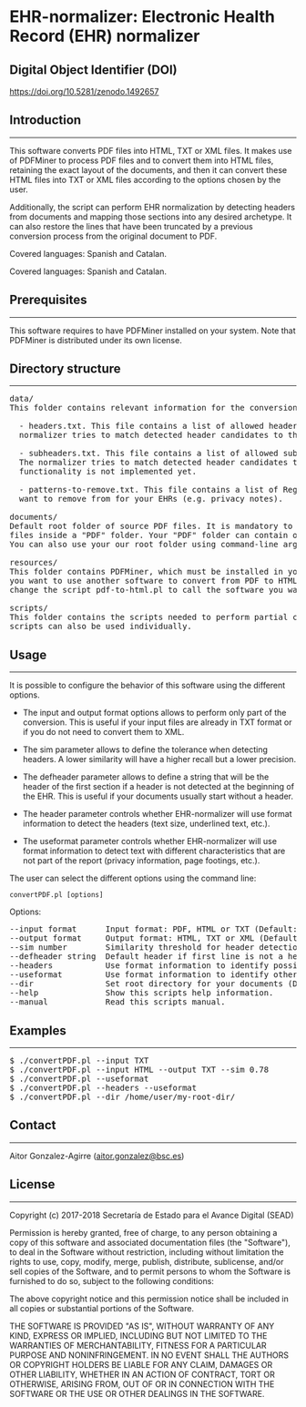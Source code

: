 # EHR-normalizer: Electronic Health Record (EHR) normalizer     


##  Digital Object Identifier (DOI)

https://doi.org/10.5281/zenodo.1492657


## Introduction
------------

This software converts PDF files into HTML, TXT or XML files. It makes use of 
PDFMiner to process PDF files and to convert them into HTML files, retaining the 
exact layout of the documents, and then it can convert these HTML files into TXT 
or XML files according to the options chosen by the user.

Additionally, the script can perform EHR normalization by detecting headers from
documents and mapping those sections into any desired archetype. It can also restore
the lines that have been truncated by a previous conversion process from the original
document to PDF.

Covered languages: Spanish and Catalan.



Covered languages: Spanish and Catalan.


## Prerequisites
-------------

This software requires to have PDFMiner installed on your system. Note that PDFMiner 
is distributed under its own license.


## Directory structure
-------------------

<pre>
data/
This folder contains relevant information for the conversion process:

  - headers.txt. This file contains a list of allowed headers for your EHRs. The 
  normalizer tries to match detected header candidates to this list.
	
  - subheaders.txt. This file contains a list of allowed subheaders for your EHRs.
  The normalizer tries to match detected header candidates to this list. This 
  functionality is not implemented yet.

  - patterns-to-remove.txt. This file contains a list of RegEx patterns that you 
  want to remove from for your EHRs (e.g. privacy notes).

documents/
Default root folder of source PDF files. It is mandatory to place all your PDF
files inside a "PDF" folder. Your "PDF" folder can contain other sub-directories. 
You can also use your our root folder using command-line arguments.

resources/
This folder contains PDFMiner, which must be installed in your system. If 
you want to use another software to convert from PDF to HTML or TXT, you must 
change the script pdf-to-html.pl to call the software you want to use.

scripts/
This folder contains the scripts needed to perform partial convertions. These
scripts can also be used individually.
</pre> 


## Usage
-----

It is possible to configure the behavior of this software using the different options.

  - The input and output format options allows to perform only part of the conversion. 
  This is useful if your input files are already in TXT format or if you do not need 
  to convert them to XML.
  
  - The sim parameter allows to define the tolerance when detecting headers. A lower 
  similarity will have a higher recall but a lower precision.
  
  - The defheader parameter allows to define a string that will be the header of the 
  first section if a header is not detected at the beginning of the EHR. This is useful 
  if your documents usually start without a header.
  
  - The header parameter controls whether EHR-normalizer will use format information to 
  detect the headers (text size, underlined text, etc.).
  
  - The useformat parameter controls whether EHR-normalizer will use format information 
  to detect text with different characteristics that are not part of the report (privacy 
  information, page footings, etc.).

The user can select the different options using the command line:

	convertPDF.pl [options] 

Options:
<pre>
--input format      Input format: PDF, HTML or TXT (Default: PDF).
--output format     Output format: HTML, TXT or XML (Default: XML).
--sim number        Similarity threshold for header detection (Default: 0.75).
--defheader string  Default header if first line is not a header (Default: DEFAULT_HEADER).
--headers           Use format information to identify possible headers (Default: Deactivated).
--useformat         Use format information to identify other characteristics (Default: Deactivated).
--dir               Set root directory for your documents (Default: Documents/).	
--help              Show this scripts help information.
--manual            Read this scripts manual.
</pre>


## Examples
--------

<pre>
$ ./convertPDF.pl --input TXT
$ ./convertPDF.pl --input HTML --output TXT --sim 0.78
$ ./convertPDF.pl --useformat
$ ./convertPDF.pl --headers --useformat
$ ./convertPDF.pl --dir /home/user/my-root-dir/
</pre>


## Contact
------

Aitor Gonzalez-Agirre (aitor.gonzalez@bsc.es)


## License
-------

Copyright (c) 2017-2018 Secretaría de Estado para el Avance Digital (SEAD)

Permission is hereby granted, free of charge, to any person obtaining a copy of this software and associated documentation files (the "Software"), to deal in the Software without restriction, including without limitation the rights to use, copy, modify, merge, publish, distribute, sublicense, and/or sell copies of the Software, and to permit persons to whom the Software is furnished to do so, subject to the following conditions:

The above copyright notice and this permission notice shall be included in all copies or substantial portions of the Software.

THE SOFTWARE IS PROVIDED "AS IS", WITHOUT WARRANTY OF ANY KIND, EXPRESS OR IMPLIED, INCLUDING BUT NOT LIMITED TO THE WARRANTIES OF MERCHANTABILITY, FITNESS FOR A PARTICULAR PURPOSE AND NONINFRINGEMENT. IN NO EVENT SHALL THE AUTHORS OR COPYRIGHT HOLDERS BE LIABLE FOR ANY CLAIM, DAMAGES OR OTHER LIABILITY, WHETHER IN AN ACTION OF CONTRACT, TORT OR OTHERWISE, ARISING FROM, OUT OF OR IN CONNECTION WITH THE SOFTWARE OR THE USE OR OTHER DEALINGS IN THE SOFTWARE.

